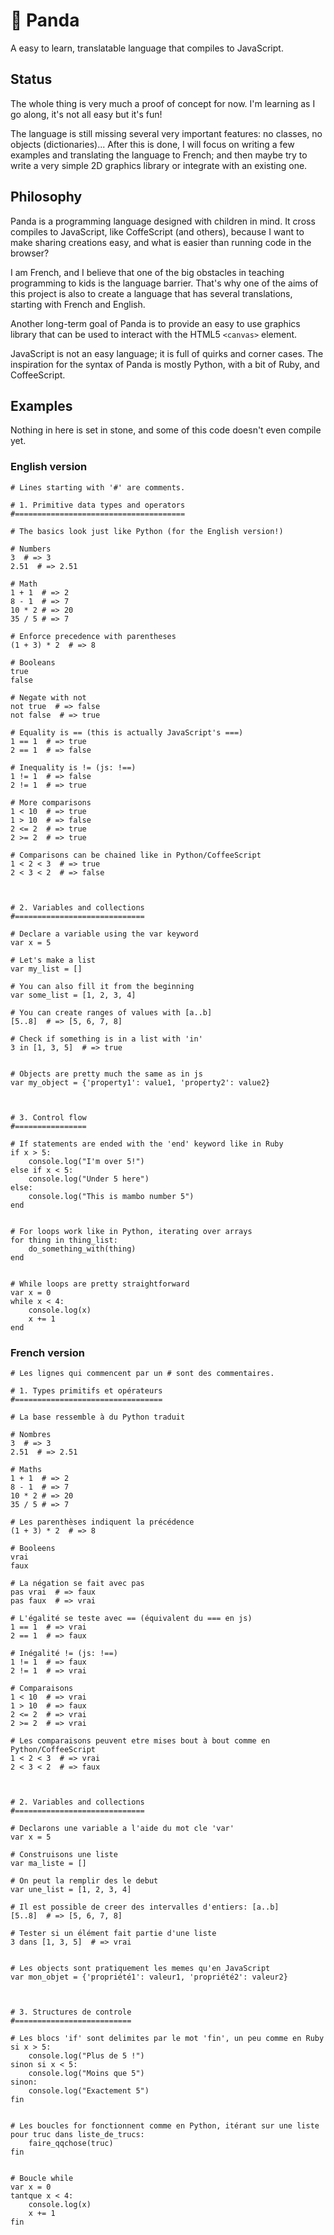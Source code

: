 :panda_face: Panda
=====
A easy to learn, translatable language that compiles to JavaScript.

Status
------

The whole thing is very much a proof of concept for now. I'm learning as I go
along, it's not all easy but it's fun!

The language is still missing several very important features: no classes,
no objects (dictionaries)...
After this is done, I will focus on writing a few examples and translating the
language to French; and then maybe try to write a very simple 2D graphics
library or integrate with an existing one.

Philosophy
----------

Panda is a programming language designed with children in mind.
It cross compiles to JavaScript, like CoffeScript (and others), because I want
to make sharing creations easy, and what is easier than running code in
the browser?

I am French, and I believe that one of the big obstacles in teaching
programming to kids is the language barrier. That's why one of the aims of this
project is also to create a language that has several translations, starting
with French and English.

Another long-term goal of Panda is to provide an easy to use graphics library
that can be used to interact with the HTML5 `<canvas>` element.

JavaScript is not an easy language; it is full of quirks and corner cases.
The inspiration for the syntax of Panda is mostly Python, with a bit
of Ruby, and CoffeeScript.


Examples
--------

Nothing in here is set in stone, and some of this code doesn't even compile yet.

### English version

```
# Lines starting with '#' are comments.

# 1. Primitive data types and operators
#======================================

# The basics look just like Python (for the English version!)

# Numbers
3  # => 3
2.51  # => 2.51

# Math
1 + 1  # => 2
8 - 1  # => 7
10 * 2 # => 20
35 / 5 # => 7

# Enforce precedence with parentheses
(1 + 3) * 2  # => 8

# Booleans
true
false

# Negate with not
not true  # => false
not false  # => true

# Equality is == (this is actually JavaScript's ===)
1 == 1  # => true
2 == 1  # => false

# Inequality is != (js: !==)
1 != 1  # => false
2 != 1  # => true

# More comparisons
1 < 10  # => true
1 > 10  # => false
2 <= 2  # => true
2 >= 2  # => true

# Comparisons can be chained like in Python/CoffeeScript
1 < 2 < 3  # => true
2 < 3 < 2  # => false



# 2. Variables and collections
#=============================

# Declare a variable using the var keyword
var x = 5

# Let's make a list
var my_list = []

# You can also fill it from the beginning
var some_list = [1, 2, 3, 4]

# You can create ranges of values with [a..b]
[5..8]  # => [5, 6, 7, 8]

# Check if something is in a list with 'in'
3 in [1, 3, 5]  # => true


# Objects are pretty much the same as in js
var my_object = {'property1': value1, 'property2': value2}



# 3. Control flow
#================

# If statements are ended with the 'end' keyword like in Ruby
if x > 5:
    console.log("I'm over 5!")
else if x < 5:
    console.log("Under 5 here")
else:
    console.log("This is mambo number 5")
end


# For loops work like in Python, iterating over arrays
for thing in thing_list:
    do_something_with(thing)
end


# While loops are pretty straightforward
var x = 0
while x < 4:
    console.log(x)
    x += 1
end
```


### French version

```
# Les lignes qui commencent par un # sont des commentaires.

# 1. Types primitifs et opérateurs
#=================================

# La base ressemble à du Python traduit

# Nombres
3  # => 3
2.51  # => 2.51

# Maths
1 + 1  # => 2
8 - 1  # => 7
10 * 2 # => 20
35 / 5 # => 7

# Les parenthèses indiquent la précédence
(1 + 3) * 2  # => 8

# Booleens
vrai
faux

# La négation se fait avec pas
pas vrai  # => faux
pas faux  # => vrai

# L'égalité se teste avec == (équivalent du === en js)
1 == 1  # => vrai
2 == 1  # => faux

# Inégalité != (js: !==)
1 != 1  # => faux
2 != 1  # => vrai

# Comparaisons
1 < 10  # => vrai
1 > 10  # => faux
2 <= 2  # => vrai
2 >= 2  # => vrai

# Les comparaisons peuvent etre mises bout à bout comme en Python/CoffeeScript
1 < 2 < 3  # => vrai
2 < 3 < 2  # => faux



# 2. Variables and collections
#=============================

# Declarons une variable a l'aide du mot cle 'var'
var x = 5

# Construisons une liste
var ma_liste = []

# On peut la remplir des le debut
var une_list = [1, 2, 3, 4]

# Il est possible de creer des intervalles d'entiers: [a..b]
[5..8]  # => [5, 6, 7, 8]

# Tester si un élément fait partie d'une liste
3 dans [1, 3, 5]  # => vrai


# Les objects sont pratiquement les memes qu'en JavaScript
var mon_objet = {'propriété1': valeur1, 'propriété2': valeur2}



# 3. Structures de controle
#==========================

# Les blocs 'if' sont delimites par le mot 'fin', un peu comme en Ruby
si x > 5:
    console.log("Plus de 5 !")
sinon si x < 5:
    console.log("Moins que 5")
sinon:
    console.log("Exactement 5")
fin


# Les boucles for fonctionnent comme en Python, itérant sur une liste
pour truc dans liste_de_trucs:
    faire_qqchose(truc)
fin


# Boucle while
var x = 0
tantque x < 4:
    console.log(x)
    x += 1
fin
```
